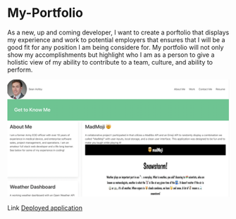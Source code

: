 # My-Portfolio
As a new, up and coming developer, I want to create a porftolio that displays my experience and work to potential employers that ensures that I will be a good fit for any position I am being considere for. My portfolio will not only show my accomplishments but highlight who I am as a person to give a holistic view of my ability to contribute to a team, culture, and ability to perform. 

<!-- need to update photo path -->
![Screenshot of Portfolio Website](assets/images/Portfolio_Screenshot.png)  

<!-- need to update deployed application link  -->
Link [Deployed application](https://seanrashby.github.io/My-Portfolio/)